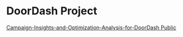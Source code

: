 # DoorDash Project
[Campaign-Insights-and-Optimization-Analysis-for-DoorDash
Public](https://github.com/SangameshSonale/Campaign-Insights-and-Optimization-Analysis-for-DoorDash)
